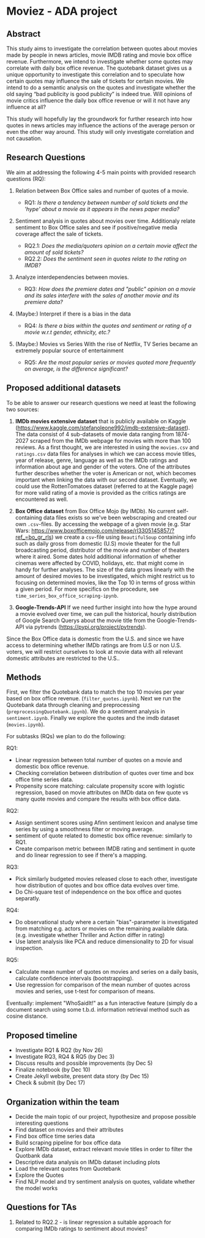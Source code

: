 # Moviez - ADA project

## Abstract

This study aims to investigate the correlation between quotes about movies made by people in news articles, movie IMDB rating and movie box office revenue. Furthermore, we intend to investigate whether some quotes may correlate with daily box office revenue. The quotebank dataset gives us a unique opportunity to investigate this correlation and to speculate how certain quotes may influence the sale of tickets for certain movies. We intend to do a semantic analysis on the quotes and investigate whether the old saying “bad publicity is good publicity” is indeed true. Will opinions of movie critics influence the daily box office revenue or will it not have any influence at all?

This study will hopefully lay the groundwork for further research into how quotes in news articles may influence the actions of the average person or even the other way around. This study will only investigate correlation and not causation.


## Research Questions

We aim at addressing the following 4-5 main points with provided research questions (RQ):

1) Relation between Box Office sales and number of quotes of a movie.
	- RQ1: *Is there a tendency between number of sold tickets and the 'hype' about a movie as it appears in the news paper media?*
	
2) Sentiment analysis in quotes about movies over time. Additionaly relate sentiment to Box Office sales and see if positive/negative media coverage affect the sale of tickets.
	- RQ2.1: *Does the media/quoters opinion on a certain movie affect the amount of sold tickets?*
	- RQ2.2: *Does the sentiment seen in quotes relate to the rating on IMDB?*
	
3) Analyze interdependencies between movies.
	- RQ3: *How does the premiere dates and "public" opinion on a movie and its sales interfere with the sales of another movie and its premiere data?*

4) (Maybe:) Interpret if there is a bias in the data
	- RQ4: *Is there a bias within the quotes and sentiment or rating of a movie w.r.t gender, ethnicity, etc.?*

5) (Maybe:) Movies vs Series With the rise of Netflix, TV Series became an extremely popular source of entertainment
	- RQ5: *Are the most popular series or movies quoted more frequently on average, is the difference significant?*
	

## Proposed additional datasets

To be able to answer our research questions we need at least the following two sources:

1) **IMDb movies extensive dataset** that is publicly available on Kaggle (https://www.kaggle.com/stefanoleone992/imdb-extensive-dataset). The data consist of 4 sub-datasets of movie data ranging from 1874-2027 scraped from the IMDb webpage for movies with more than 100 reviews. As a first thought, we are interested in using the `movies.csv` and `ratings.csv` data files for analyses in which we can access movie titles, year of release, genre, language as well as the IMDb ratings and information about age and gender of the voters. One of the attributes further describes whether the voter is American or not, which becomes important when linking the data with our second dataset. Eventually, we could use the RottenTomatoes dataset (referred to at the Kaggle page) for more valid rating of a movie is provided as the critics ratings are encountered as well.


2) **Box Office dataset** from Box Office Mojo (by IMDb). No current self-containing data files exists so we've been webscraping and created our own `.csv`-files. By accessing the webpage of a given movie (e.g. Star Wars: https://www.boxofficemojo.com/release/rl3305145857/?ref_=bo_gr_rls) we create a `csv`-file using `BeautifulSoup` containing info such as daily gross from domestic (U.S) movie theater for the full broadcasting period, distributor of the movie and number of theaters where it aired. Some dates hold additional information of whether cinemas were affected by COVID, holidays, etc. that might come in handy for further analyses. The size of the data grows linearly with the amount of desired movies to be investigated, which might restrict us to focusing on determined movies, like the Top 10 in terms of gross within a given period. For more specifics on the procedure, see `time_series_box_office_scraping-ipynb`.


3) **Google-Trends-API** If we need further insight into how the hype around a movie evolved over time, we can pull the historical, hourly distribution of Google Search Querys about the movie title from the Google-Trends-API via pytrends (https://pypi.org/project/pytrends).


Since the Box Office data is domestic from the U.S. and since we have access to determining whether IMDb ratings are from U.S or non U.S. voters, we will restrict ourselves to look at movie data with all relevant domestic attributes are restricted to the U.S..

## Methods

First, we filter the Quotebank data to match the top 10 movies per year based on box office revenue. (`filter_quotes.ipynb`). Next we run the Quotebank data through cleaning and preprocessing (`preprocessingQuotebank.ipynb`). We do a sentiment analysis in `sentiment.ipynb`. Finally we explore the quotes and the imdb dataset (`movies.ipynb`).

For subtasks (RQs) we plan to do the following:

RQ1:
- Linear regression between total number of quotes on a movie and domestic box office revenue.
- Checking correlation between distribution of quotes over time and box office time series data.
- Propensity score matching: calculate propensity score with logistic regression, based on movie attributes on IMDb data on few quote vs many quote movies and compare the results with box office data.

RQ2:
- Assign sentiment scores using Afinn sentiment lexicon and analyse time series by using a smoothness filter or moving average.
- sentiment of quote related to domestic box office revenue: similarly to RQ1.
- Create comparison metric between IMDB rating and sentiment in quote and do linear regression to see if there's a mapping.

RQ3:
- Pick similarly budgeted movies released close to each other, investigate how distribution of quotes and box office data evolves over time.
- Do Chi-square test of independence on the box office and quotes separatly.

RQ4:
- Do observational study where a certain "bias"-parameter is investigated from matching e.g. actors or movies on the remaining available data. (e.g. investigate whether Thriller and Action differ in rating) 
- Use latent analysis like PCA and reduce dimensionality to 2D for visual inspection.

RQ5:
-  Calculate mean number of quotes on movies and series on a daily basis, calculate confidence intervals (bootstrapping).
-  Use regression for comparison of the mean number of quotes across movies and series, use t-test for comparison of means.


Eventually: implement "WhoSaidIt!" as a fun interactive feature (simply do a document search using some t.b.d. information retrieval method such as cosine distance.
	

## Proposed timeline

- Investigate RQ1 & RQ2 (by Nov 26)
- Investigate RQ3, RQ4 & RQ5 (by Dec 3)
- Discuss results and possible improvements (by Dec 5)
- Finalize notebook (by Dec 10)
- Create Jekyll website, present data story (by Dec 15)
- Check & submit (by Dec 17)


## Organization within the team

- Decide the main topic of our project, hypothesize and propose possible interesting questions 
- Find dataset on movies and their attributes
- Find box office time series data
- Build scraping pipeline for box office data
- Explore IMDb dataset, extract relevant movie titles in order to filter the Quotbank data
- Descriptive data analysis on IMDb dataset including plots
- Load the relevant quotes from Quotebank
- Explore the Quotes
- Find NLP model and try sentiment analysis on quotes, validate whether the model works

## Questions for TAs 

1) Related to RQ2.2 - is linear regression a suitable approach for comparing IMDb ratings to sentiment about movies?
